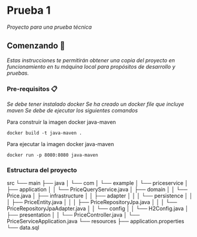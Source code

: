 # Prueba 1

_Proyecto para una prueba técnica_

## Comenzando 🚀

_Estas instrucciones te permitirán obtener una copia del proyecto en funcionamiento en tu máquina local para propósitos de desarrollo y pruebas._


### Pre-requisitos 📋
_Se debe tener instalado docker_
_Se ha creado un docker file que incluye maven_
_Se debe de ejecutar los siguientes comandos_

Para construir la imagen docker java-maven
```
docker build -t java-maven .
```
Para ejecutar la imagen docker java-maven
```
docker run -p 8080:8080 java-maven 
```
### Estructura del proyecto

src
└── main
├── java
│   └── com
│       └── example
│           └── priceservice
│               ├── application
│               │   └── PriceQueryService.java
│               ├── domain
│               │   └── Price.java
│               ├── infrastructure
│               │   ├── adapter
│               │   │   └── persistence
│               │   │       ├── PriceEntity.java
│               │   │       ├── PriceRepositoryJpa.java
│               │   │       └── PriceRepositoryJpaAdapter.java
│               │   └── config
│               │       └── H2Config.java
│               ├── presentation
│               │   └── PriceController.java
│               └── PriceServiceApplication.java
└── resources
├── application.properties
└── data.sql
